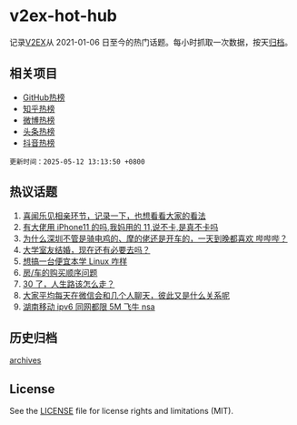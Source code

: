 # v2ex-hot-hub

 记录[V2EX](https://www.v2ex.com/)从 2021-01-06 日至今的热门话题。每小时抓取一次数据，按天[归档](archives)。
 
 ## 相关项目

- [GitHub热榜](https://github.com/lonnyzhang423/github-hot-hub)
- [知乎热榜](https://github.com/lonnyzhang423/zhihu-hot-hub)
- [微博热榜](https://github.com/lonnyzhang423/weibo-hot-hub)
- [头条热榜](https://github.com/lonnyzhang423/toutiao-hot-hub)
- [抖音热榜](https://github.com/lonnyzhang423/douyin-hot-hub)


 `更新时间：2025-05-12 13:13:50 +0800`

## 热议话题

1. [喜闻乐见相亲环节，记录一下，也想看看大家的看法](https://www.v2ex.com/t/1131014)
1. [有大佬用 iPhone11 的吗,我妈用的 11,说不卡,是真不卡吗](https://www.v2ex.com/t/1131058)
1. [为什么深圳不管是骑电鸡的、摩的佬还是开车的，一天到晚都喜欢 哔哔哔？](https://www.v2ex.com/t/1131062)
1. [大学室友结婚，现在还有必要去吗？](https://www.v2ex.com/t/1131070)
1. [想搞一台便宜本学 Linux 咋样](https://www.v2ex.com/t/1131069)
1. [房/车的购买顺序问题](https://www.v2ex.com/t/1131023)
1. [30 了，人生路该怎么走？](https://www.v2ex.com/t/1131036)
1. [大家平均每天在微信会和几个人聊天，彼此又是什么关系呢](https://www.v2ex.com/t/1131051)
1. [湖南移动 ipv6 同网都限 5M 飞牛 nsa](https://www.v2ex.com/t/1130992)

## 历史归档

[archives](archives)

## License

See the [LICENSE](LICENSE) file for license rights and limitations (MIT).
